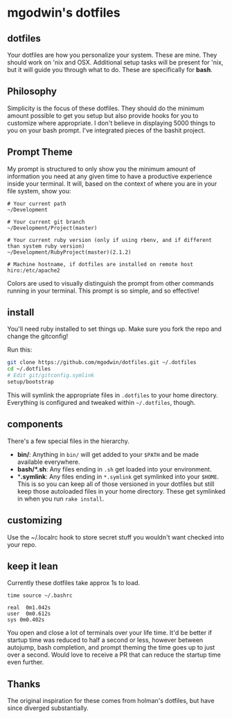 # mgodwin's dotfiles

## dotfiles

Your dotfiles are how you personalize your system. These are mine. 
They should work on 'nix and OSX.  Additional setup tasks will be present
for 'nix, but it will guide you through what to do.  These are specifically for **bash**.

## Philosophy

Simplicity is the focus of these dotfiles.  They should do the minimum amount
possible to get you setup but also provide hooks for you to customize where
appropriate.  I don't believe in displaying 5000 things to you on your bash
prompt.  I've integrated pieces of the bashit project.

## Prompt Theme

My prompt is structured to only show you the minimum amount of information you need
at any given time to have a productive experience inside your terminal.  It will, based
on the context of where you are in your file system, show you:

    # Your current path
    ~/Development

    # Your current git branch
    ~/Development/Project(master)

    # Your current ruby version (only if using rbenv, and if different than system ruby version)
    ~/Development/RubyProject(master)(2.1.2)

    # Machine hostname, if dotfiles are installed on remote host
    hiro:/etc/apache2

Colors are used to visually distinguish the prompt from other commands running
in your terminal.  This prompt is so simple, and so effective!

## install

You'll need ruby installed to set things up.  Make sure you fork the repo and change the gitconfig!

Run this:

```sh
git clone https://github.com/mgodwin/dotfiles.git ~/.dotfiles
cd ~/.dotfiles
# Edit git/gitconfig.symlink
setup/bootstrap
```

This will symlink the appropriate files in `.dotfiles` to your home directory.
Everything is configured and tweaked within `~/.dotfiles`, though.

## components

There's a few special files in the hierarchy.

- **bin/**: Anything in `bin/` will get added to your `$PATH` and be made
  available everywhere.
- **bash/\*.sh**: Any files ending in `.sh` get loaded into your
  environment.
- ***.symlink**: Any files ending in `*.symlink` get symlinked into
  your `$HOME`. This is so you can keep all of those versioned in your dotfiles
  but still keep those autoloaded files in your home directory. These get
  symlinked in when you run `rake install`.

## customizing

Use the ~/.localrc hook to store secret stuff you wouldn't want checked into your repo.

## keep it lean

Currently these dotfiles take approx 1s to load.  

    time source ~/.bashrc

    real  0m1.042s
    user  0m0.612s
    sys 0m0.402s

You open and close a lot of terminals over your life time.  It'd be better if startup time was reduced to half a second or less, however between autojump, bash completion, and prompt theming the time goes up to just over a second.  Would love to receive a PR that can reduce the startup time even further.

## Thanks

The original inspiration for these comes from holman's dotfiles, but have since diverged substantially.
